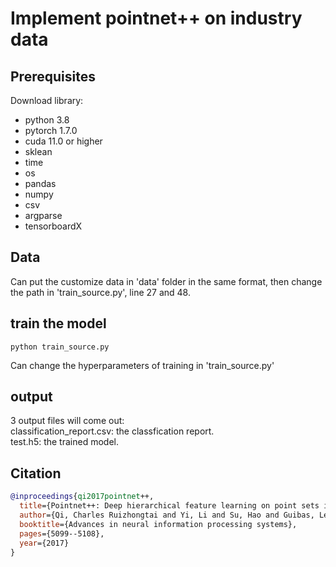
# Implement pointnet++ on industry data

## Prerequisites
Download library:
- python 3.8
- pytorch 1.7.0
- cuda 11.0 or higher
- sklean
- time
- os
- pandas
- numpy
- csv
- argparse
- tensorboardX

## Data
Can put the customize data in 'data' folder in the same format, then change the path in 'train_source.py', line 27 and 48.

## train the model
    python train_source.py  
  
Can change the hyperparameters of training in 'train_source.py'

## output
3 output files will come out:  
classification_report.csv: the classfication report.  
test.h5: the trained model.  

## Citation


```bibtex
@inproceedings{qi2017pointnet++,
  title={Pointnet++: Deep hierarchical feature learning on point sets in a metric space},
  author={Qi, Charles Ruizhongtai and Yi, Li and Su, Hao and Guibas, Leonidas J},
  booktitle={Advances in neural information processing systems},
  pages={5099--5108},
  year={2017}
}
